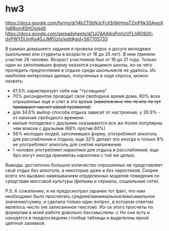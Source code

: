 # hw3
<https://docs.google.com/forms/d/14b2T0bNJcFcjI3r8kHmsTZmP6k3SAwoX1g8Rom45HOg/edit>
<https://docs.google.com/spreadsheets/d/1Ji74AAlksPmhzVFLhRG920-dvPWYDUmKq40JJMfGzIo/edit#gid=567705733>

В рамках домашнего задания я провела опрос о досуге молодежи (школьники или студенты в возрасте от 16 до 25 лет). В нем приняли участие 26 человек. Возраст участников был от 16 до 21 года. Только один из заполнивших форму оказался учащимся школы, из-за чего проледить предпочтения в отдыхе среди школьниклв не удалось. 
Из наиболее интерсеных данных, полученных в ходе опроса, можно назвать:
+ 61.5% характеризует себя как "тусовщика"
+ 70% ресондентов проводит свое свободное время дома, 60% всех опрошенных еще и спит в это время  (~~кажется мне что-то кто-то тут привирает насчет своей тусовости)~~
+ для 34.6% выбор способа отдыха зависит от настроения, у 26.9% - от наличия свободного времени
+ милые посиделки с друзьями оказываются все же более популярны чем вписки с друзьями (68% против 60%)  
+ 56% молодых людей, заполнивших форму, употребляют алкоголь для расслабления и отдыха, еще 32% делает это иногда и только 8% не употребляют алкоголь для снятия напряжения
+ 1 человек употребляет наркотики для отдыха и расслабления, еще 4ро могут иногда принимтаь наркотики с той же целью.   

Выводы: достаточно большое количество опрошенных не представляет свой отдых без алкоголя, а некоторые даже и без наркотиков. Скорее всего это вызвано навязыванием опрделенных моделей поведения по средствам массовой культуры (фильмы и сериалы, социальные сети). 

P.S. К сожалению, я не предусмотрал заранее тот факт, что нам необходимо было просчитать среднее/минимальное/максимальное значение/сумму,  и сделала только один вопрос, в котором ответом являлось число (не записаннное текстом). Из-за этого просчеты по формулам в моей работе довольно бессмыслены :с Но они есть и находятся в пердпоследнем столбце таблицы и выделелны яркой цветной заливкой.
